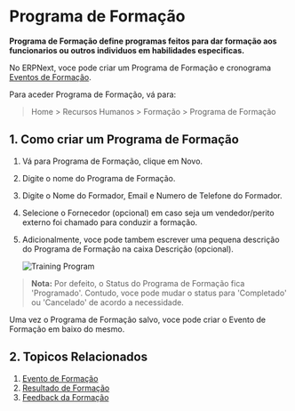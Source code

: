 <!-- add-breadcrumbs -->
# Programa de Formação

**Programa de Formação define programas feitos para dar formação aos funcionarios ou outros individuos em habilidades especificas.** 

No ERPNext, voce pode criar um Programa de Formação e cronograma [Eventos de Formação](/docs/user/manual/pt/recursos-humanos/evento-formação). 

Para aceder Programa de Formação, vá para:

> Home > Recursos Humanos > Formação > Programa de Formação


## 1. Como criar um Programa de Formação

1. Vá para Programa de Formação, clique em Novo.
1. Digite o nome do Programa de Formação.
1. Digite o Nome do Formador, Email e Numero de Telefone do Formador.
1. Selecione o Fornecedor (opcional) em caso seja um vendedor/perito externo foi chamado para conduzir a formação.
1. Adicionalmente, voce pode tambem escrever uma pequena descrição do Programa de Formação na caixa Descrição (opcional).

    <img class="screenshot" alt="Training Program" src="{{docs_base_url}}/assets/img/human-resources/training-program.png">

> **Nota:** Por defeito, o Status do Programa de Formação fica 'Programado'. Contudo, voce pode mudar o status para 'Completado' ou 'Cancelado' de acordo a necessidade.

Uma vez o Programa de Formação salvo, voce pode criar o Evento de Formação em baixo do mesmo.


## 2. Topicos Relacionados

1. [Evento de Formação](/docs/user/manual/pt/recursos-humanos/evento-formação)
1. [Resultado de Formação](/docs/user/manual/pt/recursos-humanos/resultado-formação)
1. [Feedback da Formação](/docs/user/manual/pt/recursos-humanos/feedback-formação)











